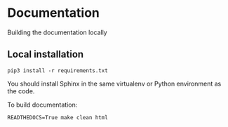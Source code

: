 # Documentation

Building the documentation locally

## Local installation

```
pip3 install -r requirements.txt
```

You should install Sphinx in the same virtualenv or Python environment as the code.

To build documentation:

```
READTHEDOCS=True make clean html
```
